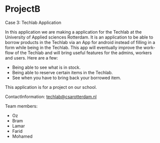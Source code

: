 # ProjectB
Case 3: Techlab Application

In this application we are making a application for the Techlab at the University of Applied sciences Rotterdam. 
It is an application to be able to borrow products in the Techlab via an App for android instead of filling in a form while being in the Techlab. 
This app will eventually improve the work-flow of the Techlab and will bring useful features for the admins, workers and users. Here are a few:
* Being able to see what is in stock.
* Being able to reserve certain items in the Techlab.
* See when you have to bring back your borrowed item.

This application is for a project on our school.

ContactInformation: techlab@csarotterdam.nl

Team members:
* Oz
* Bram
* Lamar
* Farid
* Mohamed
